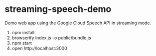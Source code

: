 # streaming-speech-demo
Demo web app using the Google Cloud Speech API in streaming mode.

1. npm install
2. browserify index.js -o public/bundle.js
3. npm start
4. open http://localhost:3000
